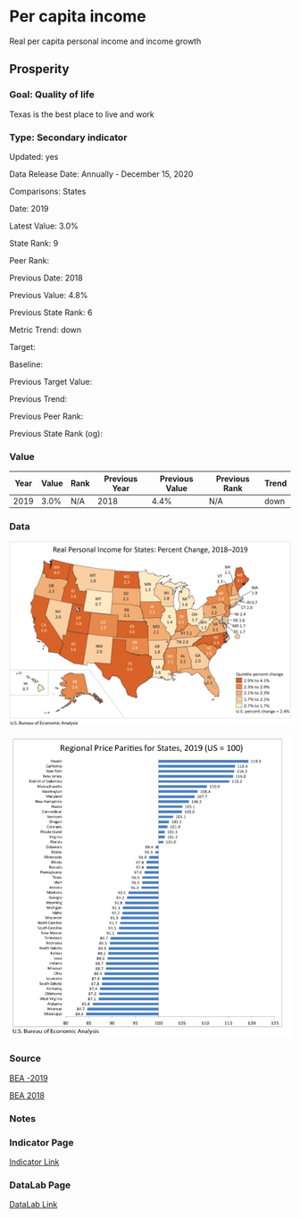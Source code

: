 # Per capita income

Real per capita personal income and income growth

## Prosperity

### Goal: Quality of life

Texas is the best place to live and work

### Type: Secondary indicator

Updated: yes

Data Release Date: Annually - December 15, 2020

Comparisons: States

Date: 2019

Latest Value: 3.0% 

State Rank: 9

Peer Rank: 

Previous Date: 2018

Previous Value: 4.8%

Previous State Rank: 6

Metric Trend: down

Target: 

Baseline: 

Previous Target Value: 

Previous Trend: 

Previous Peer Rank: 

Previous State Rank (og): 

### Value

| Year        |  Value      | Rank     | Previous Year   | Previous Value | Previous Rank | Trend | 
| ----------- | ----------- | ----------- | ----------- | ----------- | ----------- | -----------|
|    2019     |     3.0%     | N/A         |   2018      |     4.4%     | N/A         |  down    | 

### Data

![map](./incomegrowthmap.png)

![data](./sort.PNG)

### Source

[BEA -2019](https://www.bea.gov/news/2020/real-personal-income-state-and-metropolitan-area-2019)

[BEA 2018](https://www.bea.gov/news/2020/real-personal-income-state-and-metropolitan-area-2018)

### Notes



### Indicator Page

[Indicator Link](https://indicators.texas2036.org/indicator/31)

### DataLab Page

[DataLab Link](https://datalab.texas2036.org/gwhhipb/quarterly-state-level-personal-income-u-s?accesskey=vuwvpcc)

